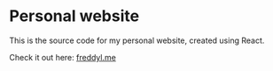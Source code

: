 # Personal website

This is the source code for my personal website, created using React.

Check it out here: [freddyl.me](freddyl.me)
